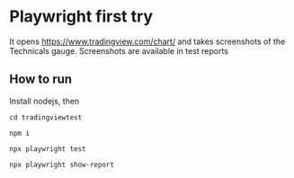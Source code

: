# Playwright first try

It opens https://www.tradingview.com/chart/ and takes screenshots of the Technicals gauge. Screenshots are available in test reports

## How to run

Install nodejs, then

`cd tradingviewtest`

`npm i`

`npx playwright test`

`npx playwright show-report`